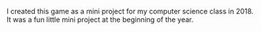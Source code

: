 I created this game as a mini project for my computer science class in 2018. It was a fun little mini project at the beginning of the year.